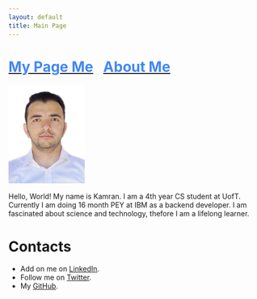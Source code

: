 ```yaml
---
layout: default 
title: Main Page
---
```


# [<span style="color:rgb(66,135,245)">My Page Me</span>](https://kamranbadirov.tech) &nbsp;  [<span style="color:rgb(66,135,245)">About Me</span>](https://kamranbadirov.tech/about)



<img src="Personal_photo.JPG" width="30%" height="30%"> 

Hello, World! My name is Kamran. I am a 4th year CS student at UofT. Currently I am doing 16 month PEY at IBM as a backend developer. I am fascinated about science and technology,
thefore I am a lifelong learner. 

# Contacts

- Add on me on [LinkedIn](https://www.linkedin.com/in/badirov-kamran/).
- Follow me on [Twitter](https://twitter.com/kamranbadirov).
- My [GitHub](https://github.com/kamrandb).
